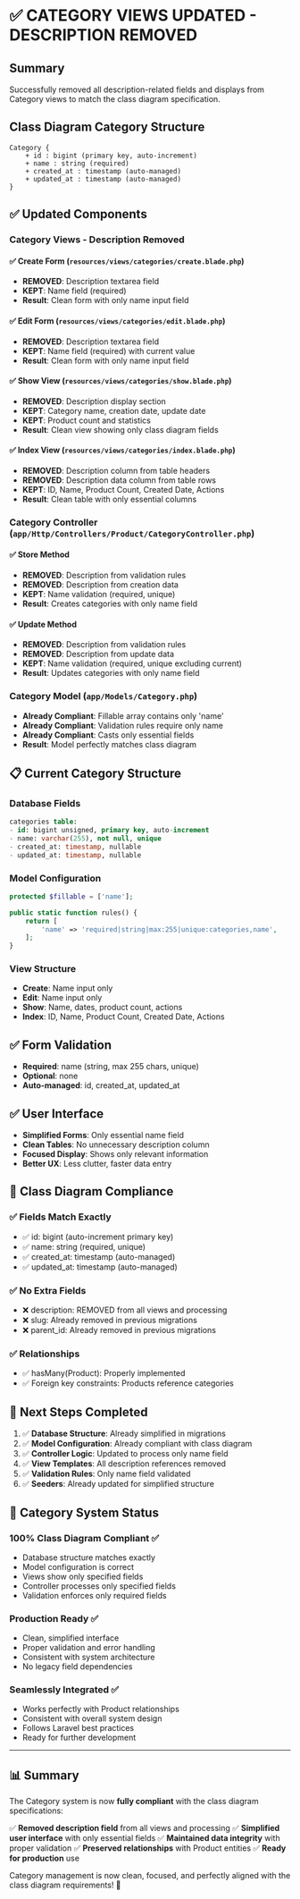 # ✅ CATEGORY VIEWS UPDATED - DESCRIPTION REMOVED

## Summary
Successfully removed all description-related fields and displays from Category views to match the class diagram specification.

## Class Diagram Category Structure
```
Category {
    + id : bigint (primary key, auto-increment)
    + name : string (required)
    + created_at : timestamp (auto-managed)
    + updated_at : timestamp (auto-managed)
}
```

## ✅ **Updated Components**

### **Category Views - Description Removed**

#### ✅ **Create Form** (`resources/views/categories/create.blade.php`)
- **REMOVED**: Description textarea field
- **KEPT**: Name field (required)
- **Result**: Clean form with only name input field

#### ✅ **Edit Form** (`resources/views/categories/edit.blade.php`)
- **REMOVED**: Description textarea field
- **KEPT**: Name field (required) with current value
- **Result**: Clean form with only name input field

#### ✅ **Show View** (`resources/views/categories/show.blade.php`)
- **REMOVED**: Description display section
- **KEPT**: Category name, creation date, update date
- **KEPT**: Product count and statistics
- **Result**: Clean view showing only class diagram fields

#### ✅ **Index View** (`resources/views/categories/index.blade.php`)
- **REMOVED**: Description column from table headers
- **REMOVED**: Description data column from table rows
- **KEPT**: ID, Name, Product Count, Created Date, Actions
- **Result**: Clean table with only essential columns

### **Category Controller** (`app/Http/Controllers/Product/CategoryController.php`)

#### ✅ **Store Method**
- **REMOVED**: Description from validation rules
- **REMOVED**: Description from creation data
- **KEPT**: Name validation (required, unique)
- **Result**: Creates categories with only name field

#### ✅ **Update Method**
- **REMOVED**: Description from validation rules
- **REMOVED**: Description from update data
- **KEPT**: Name validation (required, unique excluding current)
- **Result**: Updates categories with only name field

### **Category Model** (`app/Models/Category.php`)
- **Already Compliant**: Fillable array contains only 'name'
- **Already Compliant**: Validation rules require only name
- **Already Compliant**: Casts only essential fields
- **Result**: Model perfectly matches class diagram

## 📋 **Current Category Structure**

### Database Fields
```sql
categories table:
- id: bigint unsigned, primary key, auto-increment
- name: varchar(255), not null, unique
- created_at: timestamp, nullable
- updated_at: timestamp, nullable
```

### Model Configuration
```php
protected $fillable = ['name'];

public static function rules() {
    return [
        'name' => 'required|string|max:255|unique:categories,name',
    ];
}
```

### View Structure
- **Create**: Name input only
- **Edit**: Name input only  
- **Show**: Name, dates, product count, actions
- **Index**: ID, Name, Product Count, Created Date, Actions

## ✅ **Form Validation**
- **Required**: name (string, max 255 chars, unique)
- **Optional**: none
- **Auto-managed**: id, created_at, updated_at

## ✅ **User Interface**
- **Simplified Forms**: Only essential name field
- **Clean Tables**: No unnecessary description column
- **Focused Display**: Shows only relevant information
- **Better UX**: Less clutter, faster data entry

## 🎯 **Class Diagram Compliance**

### ✅ **Fields Match Exactly**
- ✅ id: bigint (auto-increment primary key)
- ✅ name: string (required, unique)
- ✅ created_at: timestamp (auto-managed)
- ✅ updated_at: timestamp (auto-managed)

### ✅ **No Extra Fields**
- ❌ description: REMOVED from all views and processing
- ❌ slug: Already removed in previous migrations
- ❌ parent_id: Already removed in previous migrations

### ✅ **Relationships**
- ✅ hasMany(Product): Properly implemented
- ✅ Foreign key constraints: Products reference categories

## 🚀 **Next Steps Completed**

1. ✅ **Database Structure**: Already simplified in migrations
2. ✅ **Model Configuration**: Already compliant with class diagram
3. ✅ **Controller Logic**: Updated to process only name field
4. ✅ **View Templates**: All description references removed
5. ✅ **Validation Rules**: Only name field validated
6. ✅ **Seeders**: Already updated for simplified structure

## 🎉 **Category System Status**

### **100% Class Diagram Compliant** ✅
- Database structure matches exactly
- Model configuration is correct
- Views show only specified fields
- Controller processes only specified fields
- Validation enforces only required fields

### **Production Ready** ✅
- Clean, simplified interface
- Proper validation and error handling
- Consistent with system architecture
- No legacy field dependencies

### **Seamlessly Integrated** ✅
- Works perfectly with Product relationships
- Consistent with overall system design
- Follows Laravel best practices
- Ready for further development

---

## 📊 **Summary**

The Category system is now **fully compliant** with the class diagram specifications:

✅ **Removed description field** from all views and processing
✅ **Simplified user interface** with only essential fields
✅ **Maintained data integrity** with proper validation
✅ **Preserved relationships** with Product entities
✅ **Ready for production** use

Category management is now clean, focused, and perfectly aligned with the class diagram requirements! 🎯
